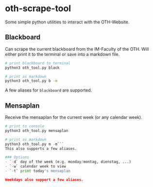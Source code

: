 # oth-scrape-tool
Some simple python utilities to interact with the OTH-Website.

## Blackboard
Can scrape the current blackboard from the IM-Faculty of the OTH.
Will either print it to the terminal or save into a markdown file.
```bash
# print blackboard to terminal
python3 oth_tool.py black

# print as markdown
python3 oth_tool.py b -m
```
A few aliases for `blackboard` are supported.

## Mensaplan
Receive the mensaplan for the current week (or any calendar week).
```python
# print to console
python3 oth_tool.py mensaplan

# print as markdown
python3 oth_tool.py m -m```
This also supports a few aliases.

### Options
- `-d` day of the week (e.g. monday/montag, dienstag, ...)
- `-w` calendar week to view
- `-t` print today's mensaplan

Weekdays also support a few aliases.
